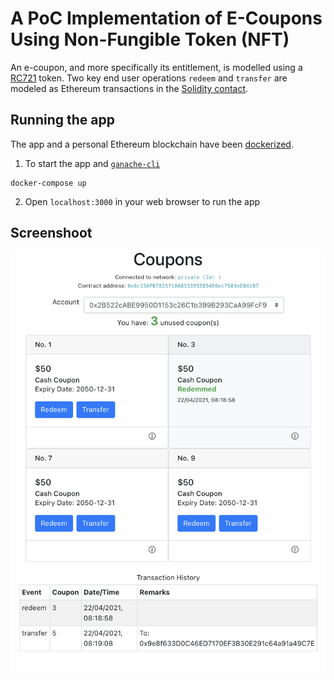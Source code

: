 # A PoC Implementation of E-Coupons Using Non-Fungible Token (NFT)
An e-coupon, and more specifically its entitlement, is modelled using a [RC721](https://docs.openzeppelin.com/contracts/3.x/erc721) token. Two key end user operations `redeem` and `transfer` are modeled as Ethereum transactions in the [Solidity contact](contacts/Coupon.sol).

## Running the app
The app and a personal Ethereum blockchain have been [dockerized](docker-compose.yml).

1. To start the app and [`ganache-cli`](https://github.com/trufflesuite/ganache-cli)
```
docker-compose up
```
2. Open `localhost:3000` in your web browser to run the app

## Screenshoot
![](Coupons.png)
